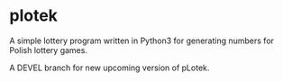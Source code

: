 plotek
======

A simple lottery program written in Python3 for generating numbers for Polish lottery games.

A DEVEL branch for new upcoming version of pLotek.
